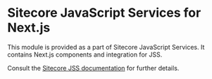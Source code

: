# Sitecore JavaScript Services for Next.js

This module is provided as a part of Sitecore JavaScript Services. It contains Next.js components and integration for JSS.

Consult the [Sitecore JSS documentation](https://jss.sitecore.net) for further details.

